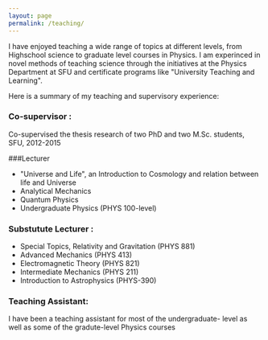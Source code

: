 ```yaml
---
layout: page
permalink: /teaching/
---
```


I have enjoyed teaching a wide range of topics at different levels, from Highschool science to graduate level courses in Physics. I am experinced in novel methods of teaching science through the initiatives at the Physics Department at SFU and certificate programs like "University Teaching and Learning".

Here is a summary of my teaching and supervisory experience:

### Co-supervisor :

Co-supervised the thesis research of two PhD and two M.Sc. students, SFU, 2012-2015

###Lecturer 

* "Universe and Life", an Introduction to Cosmology and relation between life and Universe 
* Analytical Mechanics
* Quantum Physics 
* Undergraduate Physics (PHYS 100-level)

### Substutute Lecturer : 
* Special Topics, Relativity and Gravitation (PHYS 881) 
* Advanced Mechanics (PHYS 413) 
* Electromagnetic Theory (PHYS 821)
* Intermediate Mechanics (PHYS 211)
* Introduction to Astrophysics (PHYS-390)

### Teaching Assistant: 
I have been a teaching assistant for most of the undergraduate- level as well as some of the gradute-level Physics courses

